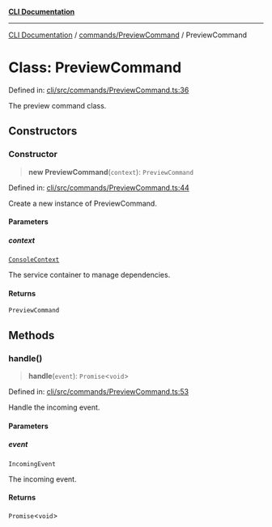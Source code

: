 [**CLI Documentation**](../../../README.md)

***

[CLI Documentation](../../../README.md) / [commands/PreviewCommand](../README.md) / PreviewCommand

# Class: PreviewCommand

Defined in: [cli/src/commands/PreviewCommand.ts:36](https://github.com/stonemjs/cli/blob/a8ddb59abbd77ddb2870c689c0c7e80297d24c5a/src/commands/PreviewCommand.ts#L36)

The preview command class.

## Constructors

### Constructor

> **new PreviewCommand**(`context`): `PreviewCommand`

Defined in: [cli/src/commands/PreviewCommand.ts:44](https://github.com/stonemjs/cli/blob/a8ddb59abbd77ddb2870c689c0c7e80297d24c5a/src/commands/PreviewCommand.ts#L44)

Create a new instance of PreviewCommand.

#### Parameters

##### context

[`ConsoleContext`](../../../declarations/interfaces/ConsoleContext.md)

The service container to manage dependencies.

#### Returns

`PreviewCommand`

## Methods

### handle()

> **handle**(`event`): `Promise`\<`void`\>

Defined in: [cli/src/commands/PreviewCommand.ts:53](https://github.com/stonemjs/cli/blob/a8ddb59abbd77ddb2870c689c0c7e80297d24c5a/src/commands/PreviewCommand.ts#L53)

Handle the incoming event.

#### Parameters

##### event

`IncomingEvent`

The incoming event.

#### Returns

`Promise`\<`void`\>
